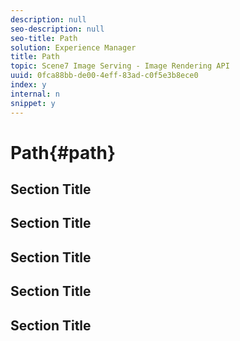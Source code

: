 ```yaml
---
description: null
seo-description: null
seo-title: Path
solution: Experience Manager
title: Path
topic: Scene7 Image Serving - Image Rendering API
uuid: 0fca88bb-de00-4eff-83ad-c0f5e3b8ece0
index: y
internal: n
snippet: y
---
```


# Path{#path}

## Section Title

## Section Title

## Section Title

## Section Title

## Section Title

